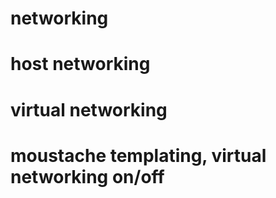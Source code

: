 # networking


# host networking

# virtual networking

# moustache templating, virtual networking on/off
